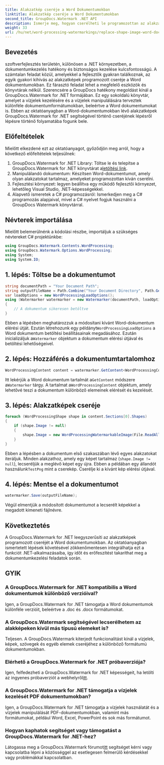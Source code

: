 ```yaml
---
title: Alakzatkép cseréje a Word Dokumentumokban
linktitle: Alakzatkép cseréje a Word Dokumentumokban
second_title: GroupDocs.Watermark .NET API
description: Ismerje meg, hogyan cserélheti le programozottan az alakzatokat a Word dokumentumokban a GroupDocs.Watermark for .NET segítségével. Egyszerűsítse a dokumentumkezelési feladatokat könnyedén.
weight: 33
url: /hu/net/word-processing-watermarkings/replace-shape-image-word-docs/
---
```

## Bevezetés
szoftverfejlesztés területén, különösen a .NET környezetben, a dokumentumkezelés hatékony és biztonságos kezelése kulcsfontosságú. A számtalan feladat közül, amelyekkel a fejlesztők gyakran találkoznak, az egyik gyakori kihívás az alakzatképek programozott cseréje a Word dokumentumokban. Ez fárasztó feladat lehet a megfelelő eszközök és könyvtárak nélkül.
Szerencsére a GroupDocs hatékony megoldást kínál a GroupDocs.Watermark for .NET formájában. Ez egy sokoldalú könyvtár, amelyet a vízjelek kezelésére és a vízjelek manipulálására terveztek különféle dokumentumformátumokban, beleértve a Word dokumentumokat is. Ebben az oktatóanyagban a Word-dokumentumokban lévő alakzatképek GroupDocs.Watermark for .NET segítségével történő cseréjének lépésről lépésre történő folyamatába fogunk bele.
## Előfeltételek
Mielőtt elkezdené ezt az oktatóanyagot, győződjön meg arról, hogy a következő előfeltételek teljesülnek:
1.  GroupDocs.Watermark for .NET Library: Töltse le és telepítse a GroupDocs.Watermark for .NET könyvtárat a[letöltési link](https://releases.groupdocs.com/Watermark/net/).
2. Manipulálandó dokumentum: Készítsen Word-dokumentumot, amely olyan alakzatokat tartalmaz, amelyeket programozottan kíván cserélni.
3. Fejlesztési környezet: legyen beállítva egy működő fejlesztői környezet, lehetőleg Visual Studio, .NET-képességekkel.
4. Alapvető ismeretek a C# programozásról: Ismerkedjen meg a C# programozás alapjaival, mivel a C# nyelvet fogjuk használni a GroupDocs Watermark könyvtárral.
## Névterek importálása
Mielőtt belemerülnénk a kódolási részbe, importáljuk a szükséges névtereket C# projektünkbe:
```csharp
using GroupDocs.Watermark.Contents.WordProcessing;
using GroupDocs.Watermark.Options.WordProcessing;
using System;
using System.IO;
```
## 1. lépés: Töltse be a dokumentumot
```csharp
string documentPath = "Your Document Path";
string outputFileName = Path.Combine("Your Document Directory", Path.GetFileName(documentPath));
var loadOptions = new WordProcessingLoadOptions();
using (Watermarker watermarker = new Watermarker(documentPath, loadOptions))
{
    // A dokumentum sikeresen betöltve
}
```
 Ebben a lépésben meghatározzuk a módosítani kívánt Word-dokumentum elérési útját. Ezután létrehozunk egy példányt`WordProcessingLoadOptions` a Word dokumentum betöltési beállításainak megadásához. Ezután inicializáljuk a`Watermarker` objektum a dokumentum elérési útjával és betöltési lehetőségeivel.
## 2. lépés: Hozzáférés a dokumentumtartalomhoz
```csharp
WordProcessingContent content = watermarker.GetContent<WordProcessingContent>();
```
 Itt lekérjük a Word dokumentum tartalmát a`GetContent` módszere a`Watermarker` tárgy. A tartalmat a`WordProcessingContent` objektum, amely lehetővé teszi a dokumentum különböző elemeinek elérését és kezelését.
## 3. lépés: Alakzatképek cseréje
```csharp
foreach (WordProcessingShape shape in content.Sections[0].Shapes)
{
    if (shape.Image != null)
    {
        shape.Image = new WordProcessingWatermarkableImage(File.ReadAllBytes(Constants.TestPng));
    }
}
```
Ebben a lépésben a dokumentum első szakaszában lévő egyes alakzatokat iteráljuk. Minden alakzathoz, amely egy képet tartalmaz (`shape.Image != null`), lecseréljük a meglévő képet egy újra. Ebben a példában egy állandót használunk`TestPng` mint a cserekép. Cserélje ki a kívánt kép elérési útjával.
## 4. lépés: Mentse el a dokumentumot
```csharp
watermarker.Save(outputFileName);
```
Végül elmentjük a módosított dokumentumot a lecserélt képekkel a megadott kimeneti fájlnévre.

## Következtetés
A GroupDocs.Watermark for .NET leegyszerűsíti az alakzatképek programozott cseréjét a Word dokumentumokban. Az oktatóanyagban ismertetett lépések követésével zökkenőmentesen integrálhatja ezt a funkciót .NET-alkalmazásaiba, így időt és erőfeszítést takaríthat meg a dokumentumkezelési feladatok során.
## GYIK
### A GroupDocs.Watermark for .NET kompatibilis a Word dokumentumok különböző verzióival?
Igen, a GroupDocs.Watermark for .NET támogatja a Word dokumentumok különféle verzióit, beleértve a .doc és .docx formátumokat.
### A GroupDocs.Watermark segítségével lecserélhetem az alakképeken kívül más típusú elemeket is?
Teljesen. A GroupDocs.Watermark kiterjedt funkcionalitást kínál a vízjelek, képek, szövegek és egyéb elemek cseréjéhez a különböző formátumú dokumentumokban.
### Elérhető a GroupDocs.Watermark for .NET próbaverziója?
 Igen, felfedezheti a GroupDocs.Watermark for .NET képességeit, ha letölti az ingyenes próbaverziót a webhelyről[itt](https://releases.groupdocs.com/).
### A GroupDocs.Watermark for .NET támogatja a vízjelek kezelését PDF dokumentumokban?
Igen, a GroupDocs.Watermark for .NET támogatja a vízjelek használatát és a vízjelek manipulálását PDF-dokumentumokban, valamint más formátumokat, például Word, Excel, PowerPoint és sok más formátumot.
### Hogyan kaphatok segítséget vagy támogatást a GroupDocs.Watermark for .NET-hez?
 Látogassa meg a GroupDocs.Watermark fórumot[itt](https://forum.groupdocs.com/c/watermark/19) segítséget kérni vagy kapcsolatba lépni a közösséggel az esetlegesen felmerülő kérdésekkel vagy problémákkal kapcsolatban.